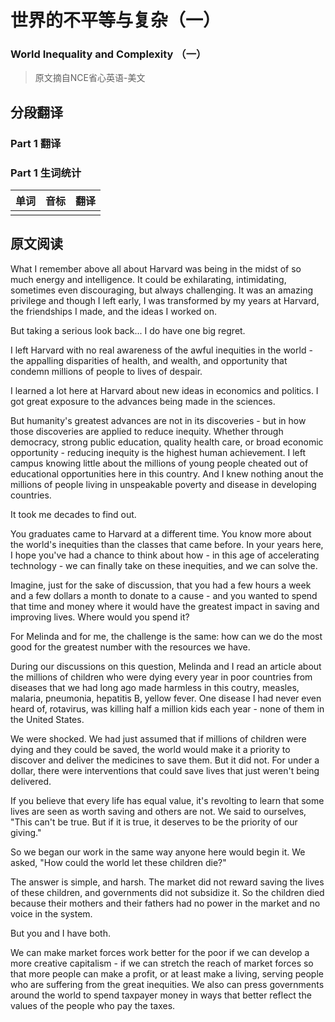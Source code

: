 # 世界的不平等与复杂（一）
### World Inequality and Complexity （一）
>原文摘自NCE省心英语-美文

## 分段翻译

### Part 1 翻译

### Part 1 生词统计
| 单词 | 音标 | 翻译 |
|-|-|-|
|  |  |  |

## 原文阅读

What I remember above all about Harvard was being in the midst of so much energy and intelligence. It could be exhilarating, intimidating, sometimes even discouraging, but always challenging. It was an amazing privilege and though I left early, I was transformed by my years at Harvard, the friendships I made, and the ideas I worked on.

But taking a serious look back... I do have one big regret.

I left Harvard with no real awareness of the awful inequities in the world - the appalling disparities of health, and wealth, and opportunity that condemn millions of people to lives of despair.

I learned a lot here at Harvard about new ideas in economics and politics. I got great exposure to the advances being made in the sciences.

But humanity's greatest advances are not in its discoveries - but in how those discoveries are applied to reduce inequity. Whether through democracy, strong public education, quality health care, or broad economic opportunity - reducing inequity is the highest human achievement. I left campus knowing little about the millions of young people cheated out of educational opportunities here in this country. And I knew nothing anout the millions of people living in unspeakable poverty and disease in developing countries.

It took me decades to find out.

You graduates came to Harvard at a different time. You know more about the world's inequities than the classes that came before. In your years here, I hope you've had a chance to think about how - in this age of accelerating technology - we can finally take on these inequities, and we can solve the.

Imagine, just for the sake of discussion, that you had a few hours a week and a few dollars a month to donate to a cause - and you wanted to spend that time and money where it would have the greatest impact in saving and improving lives. Where would you spend it?

For Melinda and for me, the challenge is the same: how can we do the most good for the greatest number with the resources we have.

During our discussions on this question, Melinda and I read an article about the millions of children who were dying every year in poor countries from diseases that we had long ago made harmless in this coutry, measles, malaria, pneumonia, hepatitis B, yellow fever. One disease I had never even heard of, rotavirus, was killing half a million kids each year - none of them in the United States.

We were shocked. We had just assumed that if millions of children were dying and they could be saved, the world would make it a priority to discover and deliver the medicines to save them. But it did not. For under a dollar, there were interventions that could save lives that just weren't being delivered.

If you believe that every life has equal value, it's revolting to learn that some lives are seen as worth saving and others are not. We said to ourselves, "This can't be true. But if it is true, it deserves to be the priority of our giving."

So we began our work in the same way anyone here would begin it. We asked, "How could the world let these children die?"

The answer is simple, and harsh. The market did not reward saving the lives of these children, and governments did not subsidize it. So the children died because their mothers and their fathers had no power in the market and no voice in the system.

But you and I have both.

We can make market forces work better for the poor if we can develop a more creative capitalism - if we can stretch the reach of market forces so that more people can make a profit, or at least make a living, serving people who are suffering from the great inequities. We also can press governments around the world to spend taxpayer money in ways that better reflect the values of the people who pay the taxes.
